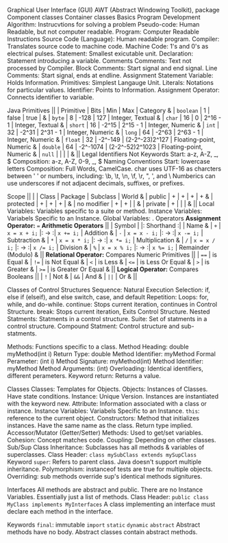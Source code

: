Graphical User Interface (GUI)
	AWT (Abstract Windowing Toolkit), package 
		Component classes
		Container classes
Basics
	Program Development
		Algorithm: Instrucvtions for solving a problem
		Pseudo-code: Human Readable, but not computer readable.
			Program: Computer Readable Instructions
			Source Code (Language): Human readable program.
			Compiler: Translates source code to machine code.
			Machine Code: 1's and 0's as electrical pulses.
		Statement: Smallest exicutable unit.
		Declaration: Statement introducing a variable.
	Comments
		Comments: Text not processed by Compiler.
		Block Comments: Start signal and end signal.
		Line Comments: Start signal, ends at endline.
	Assignment Statement
		Variable: Holds Information.
		Primitives: Simplest Langauge Unit.
		Literals: Notations for particular values.
	Identifier: Points to Information.
	Assignment Operator: Connects identifier to variable.

Java Primitives
	||
	| Primitive		| Bits	|	Min			|	Max					|	Category				&
	| ``boolean``	| 1		|	false		|	true				|							&
	| ``byte``		| 8		|	-128		|	127					|	Integer, Textual		&
	| ``char``		| 16	|	0			|	2^16 - 1			|	Integer, Textual		&
	| ``short``		| 16	|	-2^15		|	2^15 - 1			|	Integer, Numeric		&
	| ``int``		| 32	|	-2^31		|	2^31 - 1			|	Integer, Numeric		&
	| ``long``		| 64	|	-2^63		|	2^63 - 1			|	Integer, Numeric		&
	| ``float``		| 32	|	-2^-149		|	(2-2^-23)2^127		|	Floating-point, Numeric	&
	| ``double``	| 64	|	-2^-1074	|	(2-2^-52)2^1023		|	Floating-point, Numeric	&
	| ``null``		|		|				|						|							&
	||
	Legal Identifiers
		Not Keywords
		Start: a-z, A-Z, _, $
		Composition: a-z, A-Z, 0-9, _, $
	Naming Conventions
		Start: lowercase letters
		Composition: Full Words, CamelCase.
	char uses UTF-16 as charcters between ' ' or numbers, including: \b, \t, \n, \f, \r, \", \', and \\
	Numberics can use underscores if not adjacent decimals, suffixes, or prefixes. 

Scope
	||
	|				| Class	| Package	| Subclass	| World		&
	| public 		|	+	|	+		|	+		|	+		&
	| protected		|	+	|	+		|	+		|			&
	| no modifier	|	+	|	+		|			|			&
	| private		|	+	|			|			|			&
	||
	Local Variables: Variables specific to a suite or method.
	Instance Variables: Variabels Specific to an Instance.
	Global Variables: 
.
Operators
	**Assignment Operator:** ``=``
	**Arithmetic Operators**
		||
		| Symbol		|					|:	Shorthand	:|				|	Name				&
		| ``+``			|	``x = x + i;``	|:	&#x2192;	:|	``x += i;``	|	Addition			&
		| ``-``			|	``x = x - i;``	|:	&#x2192;	:|	``x -= i;``	|	Subtraction			&
		| ``*``			|	``x = x * i;``	|:	&#x2192;	:|	``x *= i;``	|	Multiplication		&
		| ``/``			|	``x = x / i;``	|:	&#x2192;	:|	``x /= i;``	|	Division			&
		| ``%``			|	``x = x % i;``	|:	&#x2192;	:|	``x %= i;``	|	Remainder (Modulo)	&
		||
	**Relational Operator:** Compares Numeric Primitives
		||
		| ``==``	|	is Equal				&
		| ``!=``	|	is Not Equal			&
		| ``<``		|	is Less					&
		| ``<=``	|	is Less Or Equal		&
		| ``>``		|	is Greater				&
		| ``>=``	|	is Greater Or Equal		&
		||
	**Logical Operator:** Compares Booleans
		||
		| ``!``		|	Not		&
		| ``&&``	|	And		&
		| ``||``	|	Or		&
		||

Classes of Control Structures
	Sequence: Natural Execution
		Selection:
			if, else if (elseif), and else
			switch, case, and default
		Repetition:
			Loops: for, while, and do-while.
			continue: Stops current iteration, continues in Control Structure.
			break: Stops current iteration, Exits Control Structure.
	Nested Statments: Statments in a control structure.
	Suite: Set of statments in a control structure.
	Compound Statment: Control structure and sub-statments. 

Methods:
	Functions specific to a class.
		Method Heading: double myMethod(int i)
		Return Type: double
		Method Identifier: myMethod
		Formal Perameter: (int i)
		Method Signature: myMethod(int)
		Method Identifier: myMethod
		Method Arguments: (int)
	Overloading: Identical identifiers, different perameters.
	Keyword return: Returns a value.


Classes
	Classes: Templates for Objects.
		Objects: Instances of Classes.
		Have state conditions.
		Instance: Unique Version.
		Instances are instantiated with the keyword new.
	Attribute: Information associated with a class or instance.
		Instance Variables: Variabels Specific to an Instance.
		``this``: reference to the current object.
		Constructors: Method that initializes instances.
		Have the same name as the class.
		Return type implied.
	Accessor/Mutator (Getter/Setter) Methods: Used to get/set variables.
	Cohesion: Concept matches code.
	Coupling: Depending on other classes.
	Sub/Sup Class
		Inheritance: Subclasses has all methods & variables of superclasses.
		Class Header: ``class mySubClass extends mySupClass``
		Keyword ``super``: Refers to parent class.
		Java doesn't support multiple inheritance.
	Polymorphism: instanceof tests are true for multiple objects.
	Overriding: sub methods override sup's identical methods signitures.



Interfaces
	All methods are abstract and public.
	There are no Instance Variables.
	Essentially just a list of methods.
	Class Header: ``public class MyClass implements MyInterfaces``
	A class implementing an interface must declare each method in the interface.

Keywords
	``final``: immutable
	``import``
	``static``
	``dynamic``
	``abstract`` 
		Abstract methods have no body. 
		Abstract classes contain abstract methods. 